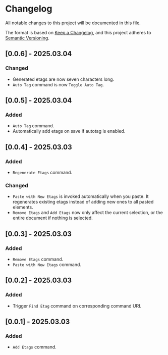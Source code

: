 # Changelog

All notable changes to this project will be documented in this file.

The format is based on [Keep a Changelog](https://keepachangelog.com/en/1.1.0/),
and this project adheres to [Semantic Versioning](https://semver.org/spec/v2.0.0.html).

## [0.0.6] - 2025.03.04

### Changed

- Generated etags are now seven characters long.
- `Auto Tag` command is now `Toggle Auto Tag`.

## [0.0.5] - 2025.03.04

### Added

- `Auto Tag` command.
- Automatically add etags on save if autotag is enabled. 

## [0.0.4] - 2025.03.03

### Added

- `Regenerate Etags` command.

### Changed

- `Paste with New Etags` is invoked automatically when you paste. It regenerates existing etags instead of adding new ones to all pasted elements.
- `Remove Etags` and `Add Etags` now only affect the current selection, or the entire document if nothing is selected.

## [0.0.3] - 2025.03.03

### Added

- `Remove Etags` command.
- `Paste with New Etags` command.

## [0.0.2] - 2025.03.03

### Added

- Trigger `Find Etag` command on corresponding command URI.

## [0.0.1] - 2025.03.03

### Added

- `Add Etags` command.
